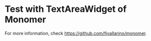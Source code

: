 # Test with TextAreaWidget of Monomer

For more information, check https://github.com/fjvallarino/monomer.
